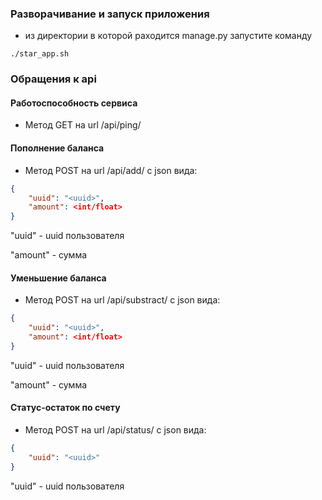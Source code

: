 ### Разворачивание и запуск приложения
* из директории в которой раходится manage.py запустите команду
```
./star_app.sh
```

### Обращения к api

#### Работоспособность сервиса
* Метод GET на url /api/ping/

#### Пополнение баланса
* Метод POST на url /api/add/ с json вида: 
```json
{
	"uuid": "<uuid>",
	"amount": <int/float>
}
```
"uuid" - uuid пользователя

"amount" - сумма

#### Уменьшение баланса
* Метод POST на url /api/substract/ с json вида: 
```json
{
	"uuid": "<uuid>",
	"amount": <int/float>
}
```
"uuid" - uuid пользователя

"amount" - сумма

#### Статус-остаток по счету
* Метод POST на url /api/status/ с json вида:
```json
{
	"uuid": "<uuid>"
}
```
"uuid" - uuid пользователя
